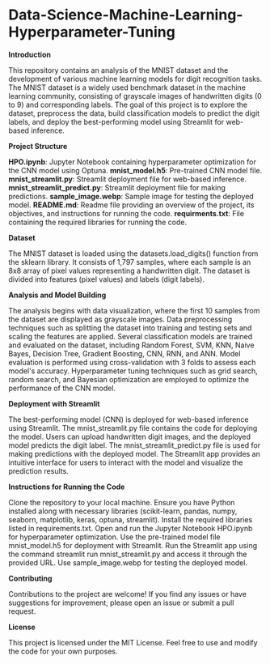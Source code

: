 # Data-Science-Machine-Learning-Hyperparameter-Tuning

**Introduction**

This repository contains an analysis of the MNIST dataset and the development of various machine learning models for digit recognition tasks. The MNIST dataset is a widely used benchmark dataset in the machine learning community, consisting of grayscale images of handwritten digits (0 to 9) and corresponding labels. The goal of this project is to explore the dataset, preprocess the data, build classification models to predict the digit labels, and deploy the best-performing model using Streamlit for web-based inference.


**Project Structure**

**HPO.ipynb**: Jupyter Notebook containing hyperparameter optimization for the CNN model using Optuna. 
**mnist_model.h5**: Pre-trained CNN model file. 
**mnist_streamlit.py**: Streamlit deployment file for web-based inference. 
**mnist_streamlit_predict.py**: Streamlit deployment file for making predictions. 
**sample_image.webp**: Sample image for testing the deployed model. 
**README.md**: Readme file providing an overview of the project, its objectives, and instructions for running the code. 
**requirments.txt**: File containing the required libraries for running the code. 


**Dataset**

The MNIST dataset is loaded using the datasets.load_digits() function from the sklearn library.
It consists of 1,797 samples, where each sample is an 8x8 array of pixel values representing a handwritten digit.
The dataset is divided into features (pixel values) and labels (digit labels).


**Analysis and Model Building**

The analysis begins with data visualization, where the first 10 samples from the dataset are displayed as grayscale images.
Data preprocessing techniques such as splitting the dataset into training and testing sets and scaling the features are applied.
Several classification models are trained and evaluated on the dataset, including Random Forest, SVM, KNN, Naive Bayes, Decision Tree, Gradient Boosting, CNN, RNN, and ANN.
Model evaluation is performed using cross-validation with 3 folds to assess each model's accuracy.
Hyperparameter tuning techniques such as grid search, random search, and Bayesian optimization are employed to optimize the performance of the CNN model.


**Deployment with Streamlit**

The best-performing model (CNN) is deployed for web-based inference using Streamlit.
The mnist_streamlit.py file contains the code for deploying the model.
Users can upload handwritten digit images, and the deployed model predicts the digit label.
The mnist_streamlit_predict.py file is used for making predictions with the deployed model.
The Streamlit app provides an intuitive interface for users to interact with the model and visualize the prediction results.


**Instructions for Running the Code**

Clone the repository to your local machine.
Ensure you have Python installed along with necessary libraries (scikit-learn, pandas, numpy, seaborn, matplotlib, keras, optuna, streamlit).
Install the required libraries listed in requirements.txt.
Open and run the Jupyter Notebook HPO.ipynb for hyperparameter optimization.
Use the pre-trained model file mnist_model.h5 for deployment with Streamlit.
Run the Streamlit app using the command streamlit run mnist_streamlit.py and access it through the provided URL.
Use sample_image.webp for testing the deployed model.


**Contributing**

Contributions to the project are welcome! If you find any issues or have suggestions for improvement, please open an issue or submit a pull request.


**License**

This project is licensed under the MIT License. Feel free to use and modify the code for your own purposes.
